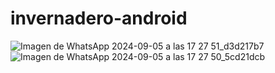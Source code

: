 # invernadero-android
![Imagen de WhatsApp 2024-09-05 a las 17 27 51_d3d217b7](https://github.com/user-attachments/assets/dec7d730-4776-45fb-a5db-6e7b9a1e6782)
![Imagen de WhatsApp 2024-09-05 a las 17 27 50_5cd21dcb](https://github.com/user-attachments/assets/67d0a081-33a9-457d-81ef-ed4082b62721)

